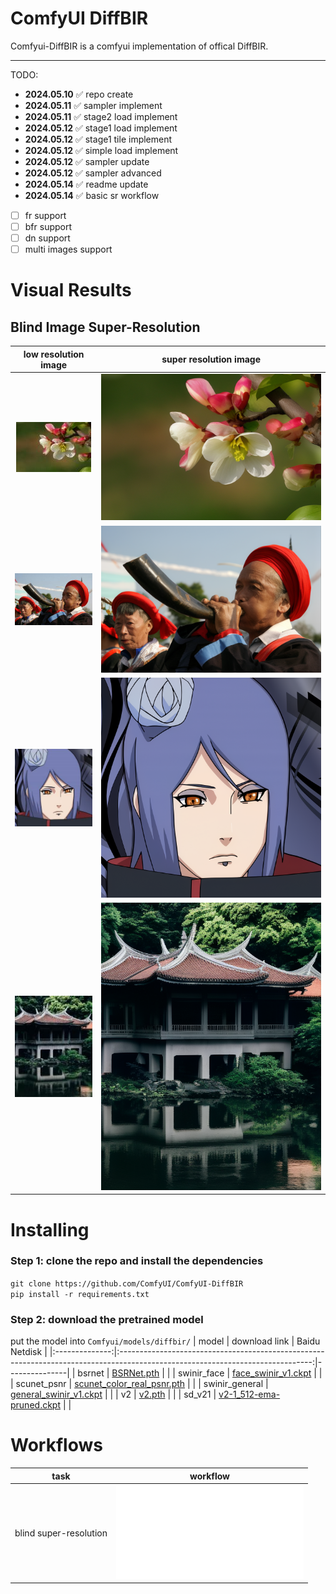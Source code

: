 # ComfyUI DiffBIR

Comfyui-DiffBIR is a comfyui implementation of offical DiffBIR. 

---

TODO:
- **2024.05.10** ✅ repo create
- **2024.05.11** ✅ sampler implement
- **2024.05.11** ✅ stage2 load implement
- **2024.05.12** ✅ stage1 load implement
- **2024.05.12** ✅ stage1 tile implement
- **2024.05.12** ✅ simple load implement
- **2024.05.12** ✅ sampler update
- **2024.05.12** ✅ sampler advanced
- **2024.05.14** ✅ readme update
- **2024.05.14** ✅ basic sr workflow
- [ ] fr support
- [ ] bfr support
- [ ] dn support
- [ ] multi images support

# Visual Results
## Blind Image Super-Resolution
|        low resolution image       |       super resolution image      |
|:---------------------------------:|:---------------------------------:|
|   ![2_lq](./asset/bsr/2_lq.jpg )  | ![ 2_hq ]( ./asset/bsr/2_hq.png ) |
|   ![1_lq](./asset/bsr/1_lq.jpg)   | ![ 1_hq ]( ./asset/bsr/1_hq.png ) |
|   ![3_lq](./asset/bsr/3_lq.png)   | ![ 3_hq ]( ./asset/bsr/3_hq.png ) |
|   ![4_lq](./asset/bsr/4_lq.jpeg)  | ![ 4_hq ]( ./asset/bsr/4_hq.png ) |

# Installing
### Step 1: clone the repo and install the dependencies
`git clone https://github.com/ComfyUI/ComfyUI-DiffBIR`  
`pip install -r requirements.txt`

### Step 2: download the pretrained model
put the model into `Comfyui/models/diffbir/`
|      model     |                                                          download link                                                         | Baidu Netdisk |
|:--------------:|:------------------------------------------------------------------------------------------------------------------------------:|---------------|
|     bsrnet     | [BSRNet.pth](https://github.com/cszn/KAIR/releases/download/v1.0/BSRNet.pth)                                                   |               |
|   swinir_face  | [face_swinir_v1.ckpt](https://huggingface.co/lxq007/DiffBIR/resolve/main/face_swinir_v1.ckpt)                                  |               |
|   scunet_psnr  |          [scunet_color_real_psnr.pth](https://github.com/cszn/KAIR/releases/download/v1.0/scunet_color_real_psnr.pth)          |               |
| swinir_general | [general_swinir_v1.ckpt](https://huggingface.co/lxq007/DiffBIR/resolve/main/general_swinir_v1.ckpt)                            |               |
|       v2       | [v2.pth](https://huggingface.co/lxq007/DiffBIR-v2/resolve/main/v2.pth)                                                         |               |
|     sd_v21     | [v2-1_512-ema-pruned.ckpt](https://huggingface.co/stabilityai/stable-diffusion-2-1-base/resolve/main/v2-1_512-ema-pruned.ckpt) |               |


# Workflows
|          task          |                              workflow                             |
|:----------------------:|:-----------------------------------------------------------------:|
| blind super-resolution | ![  bsr_workflow.json  ](  example_workflows/bsr_workflow.json  ) |